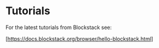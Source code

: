 # Tutorials

For the latest tutorials from Blockstack see:

[https://docs.blockstack.org/browser/hello-blockstack.html]

